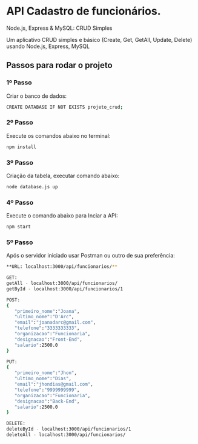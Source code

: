 # API Cadastro de funcionários.

Node.js, Express & MySQL: CRUD Simples

Um aplicativo CRUD simples e básico (Create, Get, GetAll, Update, Delete) usando Node.js, Express, MySQL

## Passos para rodar o projeto

### 1º Passo
Criar o banco de dados:
```bash
CREATE DATABASE IF NOT EXISTS projeto_crud;
```
### 2º Passo
Execute os comandos abaixo no terminal:
```bash
npm install
```
### 3º Passo
Criação da tabela, executar comando abaixo:
```bash
node database.js up
```
### 4º Passo
Execute o comando abaixo para Inciar a API:
```bash
npm start
```
### 5º Passo
Após o servidor iniciado usar Postman ou outro de sua preferência:
```bash
**URL: localhost:3000/api/funcionarios/**

GET:
getAll - localhost:3000/api/funcionarios/
getById - localhost:3000/api/funcionarios/1

POST:
{
   "primeiro_nome":"Joana",
   "ultimo_nome":"D'Arc",
   "email":"joanadarc@gmail.com",
   "telefone":"3333333333",
   "organizacao":"Funcionaria",
   "designacao":"Front-End",
   "salario":2500.0
}

PUT:
{
   "primeiro_nome":"Jhon",
   "ultimo_nome":"Dias",
   "email":"jhondias@gmail.com",
   "telefone":"9999999999",
   "organizacao":"Funcionaria",
   "designacao":"Back-End",
   "salario":2500.0
}

DELETE:
deleteById - localhost:3000/api/funcionarios/1
deleteAll - localhost:3000/api/funcionarios/
```